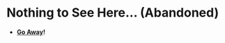 # Nothing to See Here... **(Abandoned)**
- **[Go Away](https://github.com/TonicBoomerKewl/pixel-gun-3d-console-client)!**

<!--gAAAAABg4TfvXEVxWLbX2DY0e9TeAPirO29FohLPYYb8_UErqsryQIGSrXb2J8bZYFq-vWE1pXAvXiLUXMZPh6mQB7DO_Mf4jw==-->
